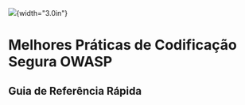![](../../../images/OWASP-logo.jpg){width="3.0in"}

# Melhores Práticas de Codificação Segura OWASP

## Guia de Referência Rápida
